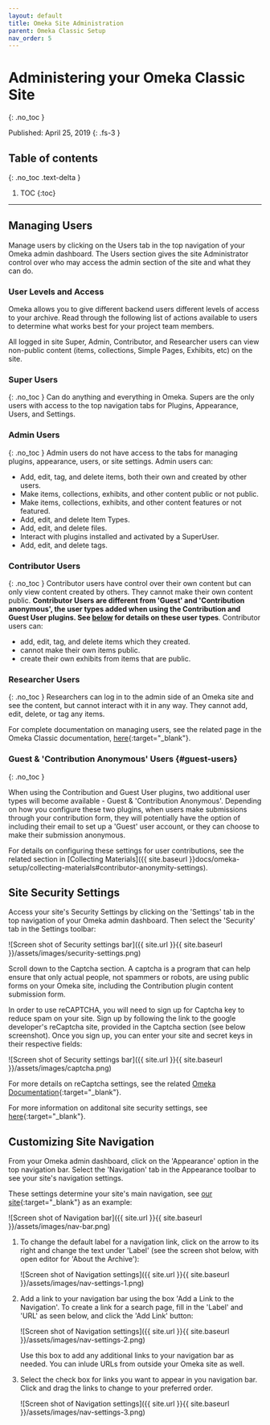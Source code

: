 ```yaml
---
layout: default
title: Omeka Site Administration
parent: Omeka Classic Setup
nav_order: 5
---
```


# Administering your Omeka Classic Site
{: .no_toc }

Published: April 25, 2019
{: .fs-3 }

## Table of contents
{: .no_toc .text-delta }

1. TOC
{:toc}

---

## Managing Users

Manage users by clicking on the Users tab in the top navigation of your Omeka admin dashboard. The Users section gives the site Administrator control over who may access the admin section of the site and what they can do.

### User Levels and Access

Omeka allows you to give different backend users different levels of access to your archive. Read through the following list of actions available to users to determine what works best for your project team members.

All logged in site Super, Admin, Contributor, and Researcher users can view non-public content (items, collections, Simple Pages, Exhibits, etc) on the site.

### Super Users
{: .no_toc }
Can do anything and everything in Omeka.
Supers are the only users with access to the top navigation tabs for Plugins, Appearance, Users, and Settings.

### Admin Users
{: .no_toc }
Admin users do not have access to the tabs for managing plugins, appearance, users, or site settings.
Admin users can:

- Add, edit, tag, and delete items, both their own and created by other users.
- Make items, collections, exhibits, and other content public or not public.
- Make items, collections, exhibits, and other content features or not featured.
- Add, edit, and delete Item Types.
- Add, edit, and delete files.
- Interact with plugins installed and activated by a SuperUser.
- Add, edit, and delete tags.

### Contributor Users
{: .no_toc }
Contributor users have control over their own content but can only view content created by others. They cannot make their own content public. **Contributor Users are different from 'Guest' and 'Contribution anonymous', the user types added when using the Contribution and Guest User plugins. See [below](#guest-users) for details on these user types**. 
Contributor users can:

- add, edit, tag, and delete items which they created.
- cannot make their own items public.
- create their own exhibits from items that are public.

### Researcher Users
{: .no_toc }
Researchers can log in to the admin side of an Omeka site and see the content, but cannot interact with it in any way. They cannot add, edit, delete, or tag any items.

For complete documentation on managing users, see the related page in the Omeka Classic documentation, [here](https://omeka.org/classic/docs/Admin/Users/){:target="_blank"}.

### Guest & 'Contribution Anonymous' Users {#guest-users}
{: .no_toc }

When using the Contribution and Guest User plugins, two additional user types will become available - Guest & 'Contribution Anonymous'. Depending on how you configure these two plugins, when users make submissions through your contribution form, they will potentially have the option of including their email to set up a 'Guest' user account, or they can choose to make their submission anonymous. 

For details on configuring these settings for user contributions, see the related section in [Collecting Materials]({{ site.baseurl }}docs/omeka-setup/collecting-materials#contributor-anonymity-settings).

## Site Security Settings

Access your site's Security Settings by clicking on the 'Settings' tab in the top navigation of your Omeka admin dashboard. Then select the 'Security' tab in the Settings toolbar:

![Screen shot of Security settings bar]({{ site.url }}{{ site.baseurl }}/assets/images/security-settings.png)

Scroll down to the Captcha section. A captcha is a program that can help ensure that only actual people, not spammers or robots, are using public forms on your Omeka site, including the Contribution plugin content submission form.

In order to use reCAPTCHA, you will need to sign up for Captcha key to reduce spam on your site. Sign up by following the link to the google developer's reCaptcha site, provided in the Captcha section (see below screenshot). Once you sign up, you can enter your site and secret keys in their respective fields:

![Screen shot of Security settings bar]({{ site.url }}{{ site.baseurl }}/assets/images/captcha.png)

For more details on reCaptcha settings, see the related [Omeka Documentation](https://omeka.org/classic/docs/Admin/Settings/ReCaptcha/){:target="_blank"}.

For more information on additonal site security settings, see [here](https://omeka.org/classic/docs/Admin/Settings/Security_Settings/){:target="_blank"}.

## Customizing Site Navigation

From your Omeka admin dashboard, click on the 'Appearance' option in the top navigation bar. Select the 'Navigation' tab in the Appearance toolbar to see your site's navigation settings.

These settings determine your site's main navigation, see [our site](http://digitalcollecting.lib.virginia.edu/rally/){:target="_blank"} as an example:

![Screen shot of Navigation bar]({{ site.url }}{{ site.baseurl }}/assets/images/nav-bar.png)

1. To change the default label for a navigation link, click on the arrow to its right and change the text under 'Label' (see the screen shot below, with open editor for 'About the Archive'):

    ![Screen shot of Navigation settings]({{ site.url }}{{ site.baseurl }}/assets/images/nav-settings-1.png)

2. Add a link to your navigation bar using the box 'Add a Link to the Navigation'. To create a link for a search page, fill in the 'Label' and 'URL' as seen below, and click the 'Add Link' button:

    ![Screen shot of Navigation settings]({{ site.url }}{{ site.baseurl }}/assets/images/nav-settings-2.png)

    Use this box to add any additional links to your navigation bar as needed. You can inlude URLs from outside your Omeka site as well. 

3. Select the check box for links you want to appear in you navigation bar. Click and drag the links to change to your preferred order.

    ![Screen shot of Navigation settings]({{ site.url }}{{ site.baseurl }}/assets/images/nav-settings-3.png)

